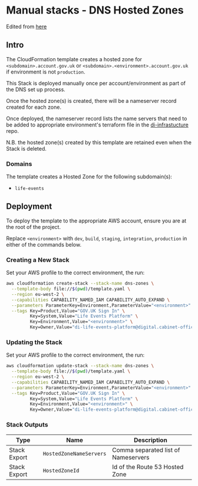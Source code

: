 # Manual stacks - DNS Hosted Zones

Edited from [here](https://github.com/alphagov/di-accounts-infra/blob/9ddff8f2f9683a518a6a844c3918bfa67cae53e1/platform-dns/README.md)

## Intro

The CloudFormation template creates a hosted zone for `<subdomain>.account.gov.uk`
or `<subdomain>.<environment>.account.gov.uk` if environment is not `production`.

This Stack is deployed manually once per account/environment
as part of the DNS set up process.

Once the hosted zone(s) is created, there will be a nameserver record created for each zone.

Once deployed, the nameserver record lists the name servers that need to be added to appropriate environment's
terraform file in the [di-infrastucture](https://github.com/alphagov/di-infrastructure/tree/main/terraform/domain) repo.

N.B. the hosted zone(s) created by this template are retained even when the Stack is deleted.

### Domains

The template creates a Hosted Zone for the following subdomain(s):

- `life-events`

## Deployment

To deploy the template to the appropriate AWS account, ensure you are at the root of the project.

Replace `<environment>` with `dev`, `build`, `staging`, `integration`, `production` in either of the commands below.

### Creating a New Stack

Set your AWS profile to the correct environment, the run:

```bash
aws cloudformation create-stack --stack-name dns-zones \
  --template-body file://$(pwd)/template.yaml \
  --region eu-west-2 \
  --capabilities CAPABILITY_NAMED_IAM CAPABILITY_AUTO_EXPAND \
  --parameters ParameterKey=Environment,ParameterValue="<environment>" \
  --tags Key=Product,Value="GOV.UK Sign In" \
         Key=System,Value="Life Events Platform" \
         Key=Environment,Value="<environment>" \
         Key=Owner,Value="di-life-events-platform@digital.cabinet-office.gov.uk"
```

### Updating the Stack

Set your AWS profile to the correct environment, the run:

```bash
aws cloudformation update-stack --stack-name dns-zones \
  --template-body file://$(pwd)/template.yaml \
  --region eu-west-2 \
  --capabilities CAPABILITY_NAMED_IAM CAPABILITY_AUTO_EXPAND \
  --parameters ParameterKey=Environment,ParameterValue="<environment>" \
  --tags Key=Product,Value="GOV.UK Sign In" \
         Key=System,Value="Life Events Platform" \
         Key=Environment,Value="<environment>" \
         Key=Owner,Value="di-life-events-platform@digital.cabinet-office.gov.uk"
```

### Stack Outputs

| Type          | Name                                         | Description                         |
|---------------|----------------------------------------------|-------------------------------------|
| Stack Export  | `HostedZoneNameServers`                      | Comma separated list of Nameservers |
| Stack Export  | `HostedZoneId`                               | Id of the Route 53 Hosted Zone      |
